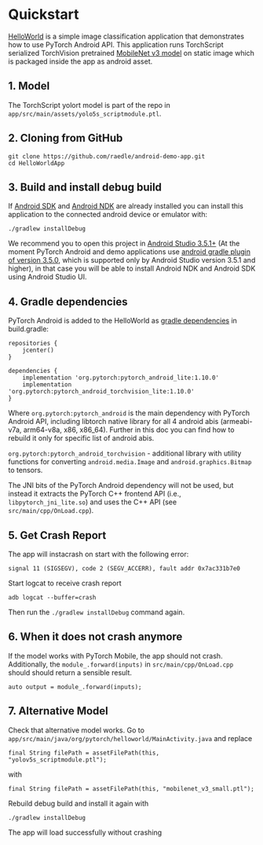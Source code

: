 # Quickstart

[HelloWorld](https://github.com/pytorch/android-demo-app/tree/master/HelloWorldApp) is a simple image classification application that demonstrates how to use PyTorch Android API.
This application runs TorchScript serialized TorchVision pretrained [MobileNet v3 model](https://pytorch.org/vision/stable/models.html) on static image which is packaged inside the app as android asset.


## 1. Model

The TorchScript yolort model is part of the repo in `app/src/main/assets/yolo5s_scriptmodule.ptl`.


## 2. Cloning from GitHub

```
git clone https://github.com/raedle/android-demo-app.git
cd HelloWorldApp
```

## 3. Build and install debug build

If [Android SDK](https://developer.android.com/studio/index.html#command-tools) and [Android NDK](https://developer.android.com/ndk/downloads) are already installed you can install this application to the connected android device or emulator with:

```
./gradlew installDebug
```

We recommend you to open this project in [Android Studio 3.5.1+](https://developer.android.com/studio) (At the moment PyTorch Android and demo applications use [android gradle plugin of version 3.5.0](https://developer.android.com/studio/releases/gradle-plugin#3-5-0), which is supported only by Android Studio version 3.5.1 and higher),
in that case you will be able to install Android NDK and Android SDK using Android Studio UI.


## 4. Gradle dependencies

PyTorch Android is added to the HelloWorld as [gradle dependencies](https://github.com/pytorch/android-demo-app/blob/master/HelloWorldApp/app/build.gradle#L28-L29) in build.gradle:

```
repositories {
    jcenter()
}

dependencies {
    implementation 'org.pytorch:pytorch_android_lite:1.10.0'
    implementation 'org.pytorch:pytorch_android_torchvision_lite:1.10.0'
}
```

Where `org.pytorch:pytorch_android` is the main dependency with PyTorch Android API, including libtorch native library for all 4 android abis (armeabi-v7a, arm64-v8a, x86, x86_64).
Further in this doc you can find how to rebuild it only for specific list of android abis.

`org.pytorch:pytorch_android_torchvision` - additional library with utility functions for converting `android.media.Image` and `android.graphics.Bitmap` to tensors.

The JNI bits of the PyTorch Android dependency will not be used, but instead it extracts the PyTorch C++ frontend API (i.e., `libpytorch_jni_lite.so`) and uses the C++ API (see `src/main/cpp/OnLoad.cpp`).


## 5. Get Crash Report

The app will instacrash on start with the following error:

```
signal 11 (SIGSEGV), code 2 (SEGV_ACCERR), fault addr 0x7ac331b7e0
```

Start logcat to receive crash report

```
adb logcat --buffer=crash
```

Then run the `./gradlew installDebug` command again.


## 6. When it does not crash anymore

If the model works with PyTorch Mobile, the app should not crash. Additionally, the `module_.forward(inputs)` in `src/main/cpp/OnLoad.cpp` should should return a sensible result.

```
auto output = module_.forward(inputs);
```


## 7. Alternative Model

Check that alternative model works. Go to `app/src/main/java/org/pytorch/helloworld/MainActivity.java` and replace

```
final String filePath = assetFilePath(this, "yolov5s_scriptmodule.ptl");
```

with

```
final String filePath = assetFilePath(this, "mobilenet_v3_small.ptl");
```

Rebuild debug build and install it again with

```
./gradlew installDebug
```

The app will load successfully without crashing

